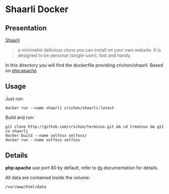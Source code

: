 # Shaarli Docker

## Presentation

[Shaarli](http://sebsauvage.net/wiki/doku.php?id=php:shaarli)

> a minimalist delicious clone you can install on your own website. It is designed to be personal (single-user), fast and handy.

In this directory you will find the dockerfile providing crichon/shaarli.
Based on [php:apache](https://registry.hub.docker.com/_/php/)

## Usage

Just run:

    docker run --name shaarli crichon/shaarli:latest

Build and run:

    git clone http://github.com/crichon/terminus.git && cd treminus && git co shaarli
    docker build --name selfoss selfoss/
    docker run --name selfoss selfoss

## Details

**php:apache** use port 80 by default, refer to [its](https://registry.hub.docker.com/_/php/) documentation for details.

All data are contained inside the volume:

    /var/www/html/data
